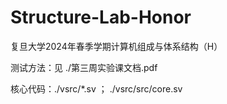 # Structure-Lab-Honor
复旦大学2024年春季学期计算机组成与体系结构（H）

测试方法：见 ./第三周实验课文档.pdf

核心代码：./vsrc/*.sv ； ./vsrc/src/core.sv